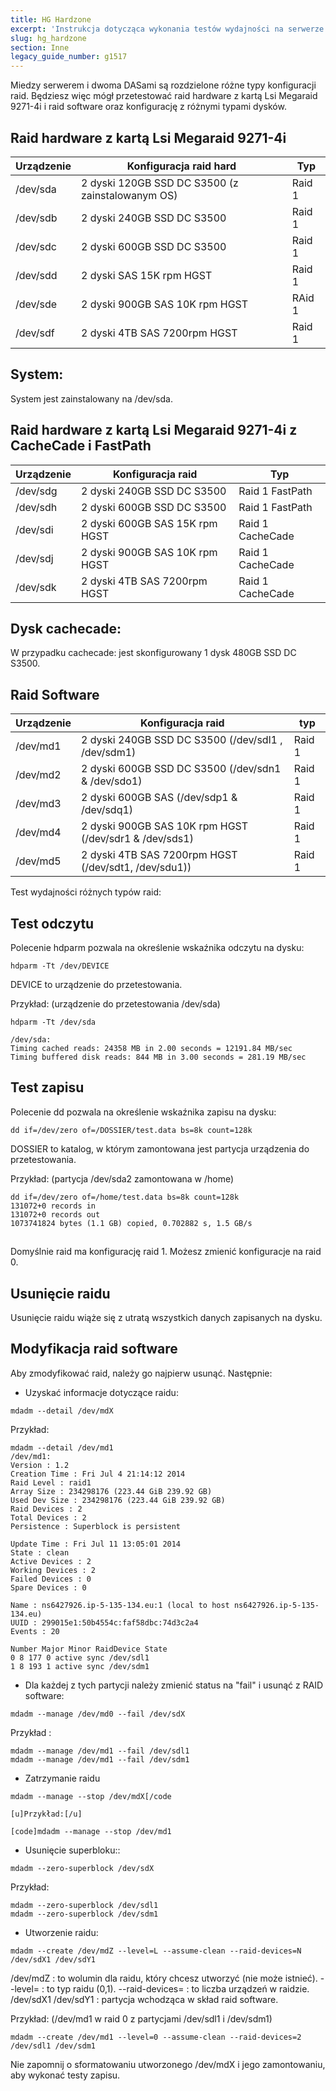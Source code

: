 ```yaml
---
title: HG Hardzone
excerpt: 'Instrukcja dotycząca wykonania testów wydajności na serwerze HG Hardzone'
slug: hg_hardzone
section: Inne
legacy_guide_number: g1517
---
```


Miedzy serwerem i dwoma DASami są rozdzielone różne typy konfiguracji raid. Będziesz więc mógł przetestować raid hardware z kartą Lsi Megaraid 9271-4i i raid software oraz konfigurację z różnymi typami dysków.

## Raid hardware z kartą Lsi Megaraid 9271-4i
|Urządzenie|Konfiguracja raid hard|Typ|
|---|---|---|
|/dev/sda|2 dyski 120GB SSD DC S3500 (z zainstalowanym OS)|Raid 1|
|/dev/sdb|2 dyski 240GB  SSD DC S3500|Raid 1|
|/dev/sdc|2 dyski 600GB SSD DC S3500|Raid 1|
|/dev/sdd|2 dyski SAS 15K rpm HGST|Raid 1|
|/dev/sde|2 dyski 900GB SAS 10K rpm HGST|RAid 1|
|/dev/sdf|2 dyski 4TB SAS 7200rpm HGST|Raid 1|



## System:
System jest zainstalowany na /dev/sda.


## Raid hardware z kartą Lsi Megaraid 9271-4i z CacheCade i FastPath
|Urządzenie|Konfiguracja raid|Typ|
|---|---|---|
|/dev/sdg|2 dyski 240GB SSD DC S3500|Raid 1 FastPath|
|/dev/sdh|2 dyski 600GB SSD DC S3500|Raid 1 FastPath|
|/dev/sdi|2 dyski 600GB SAS 15K rpm HGST|Raid 1 CacheCade|
|/dev/sdj|2 dyski 900GB SAS 10K rpm HGST|Raid 1 CacheCade|
|/dev/sdk|2 dyski 4TB SAS 7200rpm HGST|Raid 1 CacheCade|



## Dysk cachecade:
W przypadku cachecade: jest skonfigurowany 1 dysk 480GB SSD DC S3500.


## Raid Software
|Urządzenie|Konfiguracja raid|typ|
|---|---|---|
|/dev/md1|2 dyski 240GB SSD DC S3500 (/dev/sdl1 , /dev/sdm1)|Raid 1|
|/dev/md2|2 dyski 600GB SSD DC S3500 (/dev/sdn1 & /dev/sdo1)|Raid 1|
|/dev/md3|2 dyski 600GB SAS (/dev/sdp1 & /dev/sdq1)|Raid 1|
|/dev/md4|2 dyski 900GB SAS 10K rpm HGST (/dev/sdr1 & /dev/sds1)|Raid 1|
|/dev/md5|2 dyski 4TB SAS 7200rpm HGST (/dev/sdt1, /dev/sdu1))|Raid 1|



Test wydajności różnych typów raid:

## Test odczytu
Polecenie hdparm pozwala na określenie wskaźnika odczytu na dysku:


```
hdparm -Tt /dev/DEVICE
```


DEVICE to urządzenie do przetestowania.

Przykład: (urządzenie do przetestowania /dev/sda)


```
hdparm -Tt /dev/sda

/dev/sda:
Timing cached reads: 24358 MB in 2.00 seconds = 12191.84 MB/sec
Timing buffered disk reads: 844 MB in 3.00 seconds = 281.19 MB/sec
```




## Test zapisu
Polecenie dd pozwala na określenie wskaźnika zapisu na dysku:


```
dd if=/dev/zero of=/DOSSIER/test.data bs=8k count=128k
```


DOSSIER to katalog, w którym zamontowana jest partycja urządzenia do przetestowania.

Przykład: (partycja /dev/sda2 zamontowana w /home)


```
dd if=/dev/zero of=/home/test.data bs=8k count=128k
131072+0 records in
131072+0 records out
1073741824 bytes (1.1 GB) copied, 0.702882 s, 1.5 GB/s
```




## 
Domyślnie raid ma konfigurację raid 1. Możesz zmienić konfiguracje na raid 0.

## Usunięcie raidu
Usunięcie raidu wiąże się z utratą wszystkich danych zapisanych na dysku.


## Modyfikacja raid software
Aby zmodyfikować raid, należy go najpierw usunąć. Następnie:


- Uzyskać informacje dotyczące raidu:


```
mdadm --detail /dev/mdX
```


Przykład:


```
mdadm --detail /dev/md1
/dev/md1:
Version : 1.2
Creation Time : Fri Jul 4 21:14:12 2014
Raid Level : raid1
Array Size : 234298176 (223.44 GiB 239.92 GB)
Used Dev Size : 234298176 (223.44 GiB 239.92 GB)
Raid Devices : 2
Total Devices : 2
Persistence : Superblock is persistent

Update Time : Fri Jul 11 13:05:01 2014
State : clean
Active Devices : 2
Working Devices : 2
Failed Devices : 0
Spare Devices : 0

Name : ns6427926.ip-5-135-134.eu:1 (local to host ns6427926.ip-5-135-134.eu)
UUID : 299015e1:50b4554c:faf58dbc:74d3c2a4
Events : 20

Number Major Minor RaidDevice State
0 8 177 0 active sync /dev/sdl1
1 8 193 1 active sync /dev/sdm1
```


- Dla każdej z tych partycji należy zmienić status na "fail" i usunąć z RAID software:


```
mdadm --manage /dev/md0 --fail /dev/sdX
```


Przykład :


```
mdadm --manage /dev/md1 --fail /dev/sdl1
mdadm --manage /dev/md1 --fail /dev/sdm1
```


- Zatrzymanie raidu


```
mdadm --manage --stop /dev/mdX[/code

[u]Przykład:[/u]

[code]mdadm --manage --stop /dev/md1
```


- Usunięcie superbloku::


```
mdadm --zero-superblock /dev/sdX
```


Przykład:


```
mdadm --zero-superblock /dev/sdl1
mdadm --zero-superblock /dev/sdm1
```


- Utworzenie raidu:


```
mdadm --create /dev/mdZ --level=L --assume-clean --raid-devices=N /dev/sdX1 /dev/sdY1
```


/dev/mdZ : to wolumin dla raidu, który chcesz utworzyć (nie może istnieć).
--level= : to typ raidu (0,1).
--raid-devices= : to liczba urządzeń w raidzie.
/dev/sdX1 /dev/sdY1 : partycja wchodząca w skład raid software.

Przykład: (/dev/md1 w raid 0 z partycjami /dev/sdl1 i /dev/sdm1)


```
mdadm --create /dev/md1 --level=0 --assume-clean --raid-devices=2 /dev/sdl1 /dev/sdm1
```



Nie zapomnij o sformatowaniu utworzonego /dev/mdX i jego zamontowaniu, aby wykonać testy zapisu.

